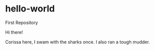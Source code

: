 # hello-world
First Repository

Hi there!

Corissa here, I swam with the sharks once.
I also ran a tough mudder.
